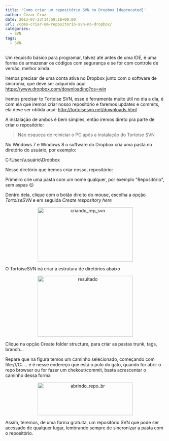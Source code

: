 ```yaml
---
title: 'Como criar um repositório SVN no Dropbox [deprecated]'
author: Cezar Cruz
date: 2013-07-23T14:59:18+00:00
url: /como-criar-um-repositorio-svn-no-dropbox/
categories:
  - SVN
tags:
  - SVN
---
```


Um requisito básico para programar, talvez até antes de uma IDE, é uma forma de armazenar os códigos com segurança e se for com controle de versão, melhor ainda.

<!--more-->

Iremos precisar de uma conta ativa no Dropbox junto com o software de sincronia, que deve ser adquirido aqui: <a href="https://www.dropbox.com/downloading?os=win" target="_blank">https://www.dropbox.com/downloading?os=win</a>

Iremos precisar to Tortoise SVN, esse é ferramenta muito útil no dia a dia, é com ela que iremos criar nosso repositório e faremos updates e commits, ela deve ser obtida aqui: <a href="http://tortoisesvn.net/downloads.html" target="_blank">http://tortoisesvn.net/downloads.html</a>

A instalação de ambos é bem simples, então iremos direto pra parte de criar o repositório:

> Não esqueça de reiniciar o PC após a instalação do Tortoise SVN

No Windows 7 e Windows 8 o software do Dropbox cria uma pasta no diretório do usuário, por exemplo:

C:\Users\usuário\Dropbox

Nesse diretório que iremos criar nosso, repositório:

Primeiro crie uma pasta com um nome qualquer, por exemplo "Repositório", sem aspas 😉

Dentro dela, clique com o botão direito do mouse, escolha a opção _TortoiseSVN_ e em seguida _Create respository here_

<p style="text-align: center;">
  <a href="http://res.cloudinary.com/cezarcruz-com-br/image/upload/v1454457592/criando_rep_svn_yctbqr.png"><img class="size-medium wp-image-104 aligncenter" alt="criando_rep_svn" src="http://res.cloudinary.com/cezarcruz-com-br/image/upload/h_171,w_300/v1454457592/criando_rep_svn_yctbqr.png" width="300" height="171" /></a>
</p>

O TortoiseSVN irá criar a estrutura de diretórios abaixo

<p style="text-align: center;">
  <a href="http://res.cloudinary.com/cezarcruz-com-br/image/upload/v1454457591/resultado_ou0gwv.png"><img class="size-medium wp-image-105 aligncenter" alt="resultado" src="http://res.cloudinary.com/cezarcruz-com-br/image/upload/h_193,w_300/v1454457591/resultado_ou0gwv.png" width="300" height="192" /></a>
</p>

Clique na opção Create folder structure, para criar as pastas trunk, tags, branch...

Repare que na figura temos um caminho selecionado, começando com file:///C:.... e é nesse endereço que está o pulo do gato, quando for abrir o repo browser ou for fazer um chekout/commit, basta acrescentar o caminho dessa forma

<p style="text-align: center;">
  <a href="http://res.cloudinary.com/cezarcruz-com-br/image/upload/v1454457589/abrindo_repo_br_pu6exf.png"><img class="size-medium wp-image-108 aligncenter" alt="abrindo_repo_br" src="http://res.cloudinary.com/cezarcruz-com-br/image/upload/h_103,w_300/v1454457589/abrindo_repo_br_pu6exf.png" width="300" height="103" /></a>
</p>

Assim, teremos, de uma forma gratuita, um repositório SVN que pode ser acessado de qualquer lugar, lembrando sempre de sincronizar a pasta com o repositório.
